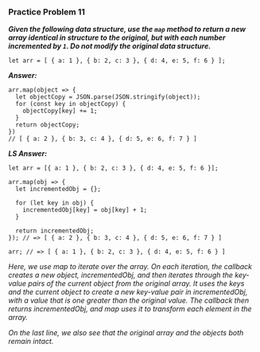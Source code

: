 ### Practice Problem 11 ###

***Given the following data structure, use the `map` method to return a new array identical in structure to the original, but with each number incremented by `1`. Do not modify the original data structure.***

```
let arr = [ { a: 1 }, { b: 2, c: 3 }, { d: 4, e: 5, f: 6 } ];
```
***Answer:***

```
arr.map(object => {
  let objectCopy = JSON.parse(JSON.stringify(object));
  for (const key in objectCopy) {
    objectCopy[key] += 1;
  }
  return objectCopy;
})
// [ { a: 2 }, { b: 3, c: 4 }, { d: 5, e: 6, f: 7 } ]
```

***LS Answer:***
```
let arr = [{ a: 1 }, { b: 2, c: 3 }, { d: 4, e: 5, f: 6 }];

arr.map(obj => {
  let incrementedObj = {};

  for (let key in obj) {
    incrementedObj[key] = obj[key] + 1;
  }

  return incrementedObj;
}); // => [ { a: 2 }, { b: 3, c: 4 }, { d: 5, e: 6, f: 7 } ]

arr; // => [ { a: 1 }, { b: 2, c: 3 }, { d: 4, e: 5, f: 6 } ]
```
*Here, we use map to iterate over the array. On each iteration, the callback creates a new object, incrementedObj, and then iterates through the key-value pairs of the current object from the original array. It uses the keys and the current object to create a new key-value pair in incrementedObj, with a value that is one greater than the original value. The callback then returns incrementedObj, and map uses it to transform each element in the array.*

*On the last line, we also see that the original array and the objects both remain intact.*
